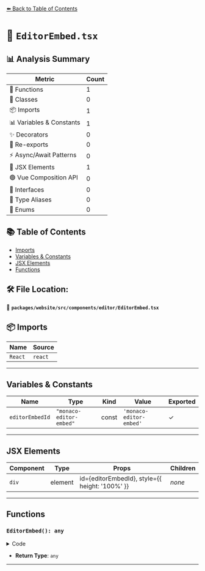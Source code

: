 [⬅️ Back to Table of Contents](../../../../../index.md)

# 📄 `EditorEmbed.tsx`

## 📊 Analysis Summary

| Metric | Count |
|--------|-------|
| 🔧 Functions | 1 |
| 🧱 Classes | 0 |
| 📦 Imports | 1 |
| 📊 Variables & Constants | 1 |
| ✨ Decorators | 0 |
| 🔄 Re-exports | 0 |
| ⚡ Async/Await Patterns | 0 |
| 💠 JSX Elements | 1 |
| 🟢 Vue Composition API | 0 |
| 📐 Interfaces | 0 |
| 📑 Type Aliases | 0 |
| 🎯 Enums | 0 |

## 📚 Table of Contents

- [Imports](#imports)
- [Variables & Constants](#variables-constants)
- [JSX Elements](#jsx-elements)
- [Functions](#functions)

## 🛠️ File Location:
📂 **`packages/website/src/components/editor/EditorEmbed.tsx`**

## 📦 Imports

| Name | Source |
|------|--------|
| `React` | `react` |


---

## Variables & Constants

| Name | Type | Kind | Value | Exported |
|------|------|------|-------|----------|
| `editorEmbedId` | `"monaco-editor-embed"` | const | `'monaco-editor-embed'` | ✓ |


---

## JSX Elements

| Component | Type | Props | Children |
|-----------|------|-------|----------|
| `div` | element | id={editorEmbedId}, style={{ height: '100%' }} | *none* |


---

## Functions

### `EditorEmbed(): any`

<details><summary>Code</summary>

```ts
() => (
  <div id={editorEmbedId} style={{ height: '100%' }} />
)
```
</details>

- **Return Type**: `any`

---